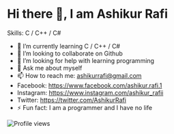 # Hi there 👋, I am Ashikur Rafi

Skills: C / C++ / C#

- 🌱 I’m currently learning C / C++ / C# 
- 👯 I’m looking to collaborate on Github 
- 🤔 I’m looking for help with learning programming 
- 💬 Ask me about myself 
- 📫 How to reach me: ashikurrafi@gmail.com 
- Facebook: https://www.facebook.com/ashikur.rafi.1
- Instagram: https://www.instagram.com/ashikur_rafii
- Twitter: https://twitter.com/AshikurRafi
- ⚡ Fun fact: I am a programmer and I have no life 


![Profile views](https://gpvc.arturio.dev/ashikurrafi)  
